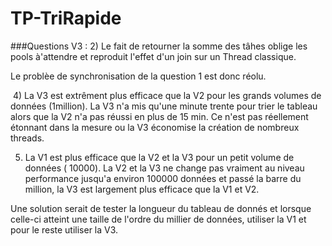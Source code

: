# TP-TriRapide

###Questions V3 : 
2) 	Le fait de retourner la somme des tâhes oblige les pools à'attendre et reproduit l'effet d'un join sur un Thread classique.

Le problèe de synchronisation de la question 1 est donc réolu. 

 4) La V3 est extrêment plus efficace que la V2 pour les grands volumes de données (1million). La V3 n'a mis qu'une minute trente pour trier le tableau alors que la V2 n'a pas réussi en plus de 15 min. 
Ce n'est pas réellement étonnant dans la mesure ou la V3 économise la création de nombreux threads. 

5) La V1 est plus efficace que la V2 et la V3 pour un petit volume de données ( 10000). La V2 et la V3 ne change pas vraiment au niveau performance jusqu'a environ 100000 données et passé la barre du million, la V3 est largement plus efficace que la V1 et V2. 

Une solution serait de tester la longueur du tableau de donnés et lorsque celle-ci atteint une taille de l'ordre du millier de données, utiliser la V1 et pour le reste utiliser la V3. 